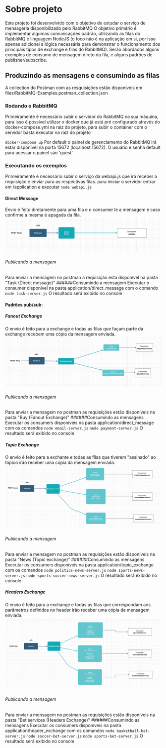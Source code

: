 # Sobre projeto
Este projeto foi desenvolvido com o objetivo de estudar o serviço de mensageria disponibilizado pelo RabbitMQ
O objetivo primário é implementar algumas comunicações padrão, utilizando as filas do RabbitMQ e linguagem NodeJS (o foco não é na aplicação em si, por isso apenas adicionei a lógica necessária para demonstrar o funcionamento dos principais tipos de exchange e filas do RabbitMQ). 
Serão abordados alguns exemplos de consumo de mensagem direto da fila, e alguns padrões de publisher/subscribe.

## Produzindo as mensagens e consumindo as filas
A collection do Postman com as resquisições estão disponíveis em files/RabbitMQ-Examples.postman_collection.json

### Rodando o RabbitMQ
Primeiramente é necessário subir o servidor do RabbitMQ na sua máquina, para isso é possível utilizar o docker que já está pré configurado através do docker-compose.yml na raiz do projeto, para subir o container com o servidor basta executar na raiz do projeto

`docker-compose up`
Por default o painel de gerenciamento do RabbitMQ irá estar disponível na porta 15672 (localhost:15672). 
O usuário e senha default para acessar o painel são 'guest'.

### Executando os exemplos
Primeiramente é necessário subir o serviço da webapi.js que irá receber a requisição e enviar para as respectivas filas. para iniciar o servidor entrar em /application e executar
`node webapi.js`

#### Direct Message
Envio é feito diretamente para uma fila e o consumer le a mensagem e caso confirme a mesma é apagada da fila.
<img src="./files/img/direct.png" alt="Fanout Exchange" title="Fanout Exchange">
###### Publicando a mensagem
Para enviar a mensagem no postman a requisição está disponível na pasta "Task (Direct message)"
######Consumindo a mensagem
Executar o consumer disponível na pasta application/direct_message com o comando `node task-server.js` O resultado será exibido no console
#### Padrões pub/sub:
##### Fanout Exchange
O envio é feito para a exchange e todas as filas que façam parte da exchange recebem uma cópia da mensagem enviada.
<img src="./files/img/fanout.png" alt="Fanout Exchange" title="Fanout Exchange">
###### Publicando a mensagem
Para enviar a mensagem no postman as requisições estão disponíveis na pasta "Buy (Fanout Exchange)"
######Consumindo as mensagens
Executar os consumers disponíveis na pasta application/direct_message com os comandos
`node email-server.js`
`node payment-server.js`
 O resultado será exibido no console

##### Topic Exchange
O envio é feito para a exchante e todas as filas que tiverem "assinado" ao tópico irão receber uma cópia da mensagem enviada.
<img src="./files/img/topic.png" alt="Topic Exchange" title="Topic Exchange">
###### Publicando a mensagem
Para enviar a mensagem no postman as requisições estão disponíveis na pasta "News (Topic exchange)"
######Consumindo as mensagens
Executar os consumers disponíveis na pasta application/topic_exchange com os comandos
`node politics-news-server.js`
`node sports-news-server.js`
`node sports-soccer-news-server.js`
 O resultado será exibido no console



##### Headers Exchange
O envio é feito para a exchange e todas as filas que correspondam aos parâmetros definidos no header irão receber uma cópia da mensagem enviada.
<img src="./files/img/headers.png" alt="Headers Exchange" title="Headers Exchange">
###### Publicando a mensagem
Para enviar a mensagem no postman as requisições estão disponíveis na pasta "Bet services (Headers Exchange)"
######Consumindo as mensagens
Executar os consumers disponíveis na pasta application/header_exchange com os comandos
`node basketball-bet-server.js`
`node soccer-bet-server.js`
`node sports-bet-server.js`
 O resultado será exibido no console








